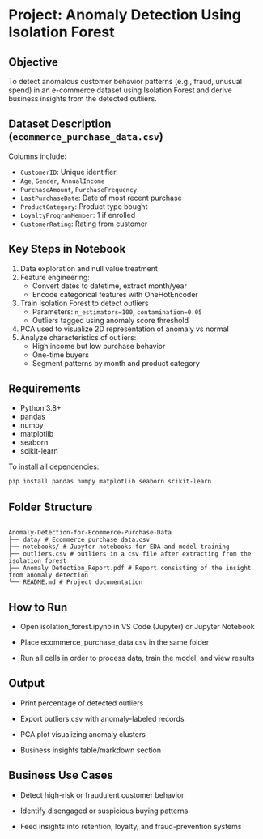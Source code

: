 # Project: Anomaly Detection Using Isolation Forest

## Objective
To detect anomalous customer behavior patterns (e.g., fraud, unusual spend) in an e-commerce dataset using Isolation Forest and derive business insights from the detected outliers.

## Dataset Description (`ecommerce_purchase_data.csv`)
Columns include:
- `CustomerID`: Unique identifier
- `Age`, `Gender`, `AnnualIncome`
- `PurchaseAmount`, `PurchaseFrequency`
- `LastPurchaseDate`: Date of most recent purchase
- `ProductCategory`: Product type bought
- `LoyaltyProgramMember`: 1 if enrolled
- `CustomerRating`: Rating from customer

## Key Steps in Notebook
1. Data exploration and null value treatment
2. Feature engineering:
   - Convert dates to datetime, extract month/year
   - Encode categorical features with OneHotEncoder
3. Train Isolation Forest to detect outliers
   - Parameters: `n_estimators=100`, `contamination=0.05`
   - Outliers tagged using anomaly score threshold
4. PCA used to visualize 2D representation of anomaly vs normal
5. Analyze characteristics of outliers:
   - High income but low purchase behavior
   - One-time buyers
   - Segment patterns by month and product category

## Requirements
- Python 3.8+
- pandas
- numpy
- matplotlib
- seaborn
- scikit-learn

To install all dependencies:
```bash
pip install pandas numpy matplotlib seaborn scikit-learn
```

## Folder Structure

<pre><code>
Anomaly-Detection-for-Ecommerce-Purchase-Data
├── data/ # Ecommerce_purchase_data.csv 
├── notebooks/ # Jupyter notebooks for EDA and model training
├── outliers.csv # outliers in a csv file after extracting from the isolation forest
├── Anomaly Detection_Report.pdf # Report consisting of the insight from anomaly detection
└── README.md # Project documentation
</code></pre>

## How to Run
*  Open isolation_forest.ipynb in VS Code (Jupyter) or Jupyter Notebook

*  Place ecommerce_purchase_data.csv in the same folder

*  Run all cells in order to process data, train the model, and view results

## Output
*  Print percentage of detected outliers

* Export outliers.csv with anomaly-labeled records

* PCA plot visualizing anomaly clusters

* Business insights table/markdown section

## Business Use Cases
* Detect high-risk or fraudulent customer behavior

* Identify disengaged or suspicious buying patterns

* Feed insights into retention, loyalty, and fraud-prevention systems
